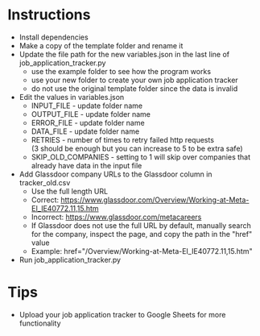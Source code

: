 # Instructions

* Install dependencies
* Make a copy of the template folder and rename it
* Update the file path for the new variables.json in the last line of job_application_tracker.py <br>
  * use the example folder to see how the program works
  * use your new folder to create your own job application tracker
  * do not use the original template folder since the data is invalid
* Edit the values in variables.json
  * INPUT_FILE - update folder name
  * OUTPUT_FILE - update folder name
  * ERROR_FILE - update folder name
  * DATA_FILE - update folder name
  * RETRIES - number of times to retry failed http requests <br>
  (3 should be enough but you can increase to 5 to be extra safe)
  * SKIP_OLD_COMPANIES - setting to 1 will skip over companies that already have data in the input file
* Add Glassdoor company URLs to the Glassdoor column in tracker_old.csv <br>
  * Use the full length URL
  * Correct: https://www.glassdoor.com/Overview/Working-at-Meta-EI_IE40772.11,15.htm
  * Incorrect: https://www.glassdoor.com/metacareers
  * If Glassdoor does not use the full URL by default, manually search for the company, inspect the page, and copy the path in the "href" value
  * Example: href="/Overview/Working-at-Meta-EI_IE40772.11,15.htm"
* Run job_application_tracker.py <br>

# Tips

* Upload your job application tracker to Google Sheets for more functionality